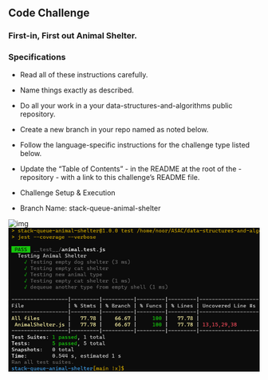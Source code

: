 ## Code Challenge

### First-in, First out Animal Shelter.

### Specifications
- Read all of these instructions carefully.
- Name things exactly as described.
- Do all your work in a your data-structures-and-algorithms public repository.
- Create a new branch in your repo named as noted below.
- Follow the language-specific instructions for the challenge type listed below.
- Update the “Table of Contents” - in the README at the root of the - repository - with a link to this challenge’s README file.
- Challenge Setup & Execution

- Branch Name: stack-queue-animal-shelter

![img](code12.png) 
![img](test12.png) 